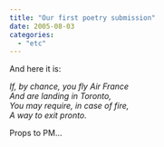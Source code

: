 ```yaml
---
title: "Our first poetry submission"
date: 2005-08-03
categories: 
  - "etc"
---
```


And here it is:

_If, by chance, you fly Air France  
And are landing in Toronto,  
You may require, in case of fire,  
A way to exit pronto._

Props to PM...
